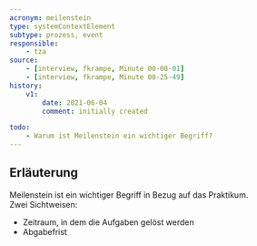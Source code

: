 ```yaml
---
acronym: meilenstein
type: systemContextElement
subtype: prozess, event 
responsible:
    - tza
source:
    - [interview, fkrampe, Minute 00-08-01]   
    - [interview, fkrampe, Minute 00-25-49]
history:
    v1:
        date: 2021-06-04
        comment: initially created

todo:
    - Warum ist Meilenstein ein wichtiger Begriff?
---
```


## Erläuterung

Meilenstein ist ein wichtiger Begriff in Bezug auf das Praktikum.\
Zwei Sichtweisen:
* Zeitraum, in dem die Aufgaben gelöst werden
* Abgabefrist 
